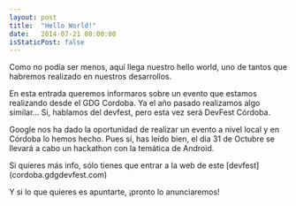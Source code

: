 ```yaml
---
layout: post
title:  "Hello World!"
date:   2014-07-21 08:00:00
isStaticPost: false
---
```


Como no podía ser menos, aquí llega nuestro hello world, uno de tantos que habremos realizado en nuestros desarrollos.

En esta entrada queremos informaros sobre un evento que estamos realizando desde el GDG Cordoba. Ya el año pasado realizamos algo similar… Si, hablamos del devfest, pero esta vez será DevFest Córdoba. 

Google nos ha dado la oportunidad de realizar un evento a nivel local y en Córdoba lo hemos hecho. Pues sí, has leído bien, el día 31 de Octubre se llevará a cabo un hackathon con la temática de Android.

Si quieres más info, sólo tienes que entrar a la web de este [devfest] (cordoba.gdgdevfest.com)

Y si lo que quieres es apuntarte, ¡pronto lo anunciaremos!
